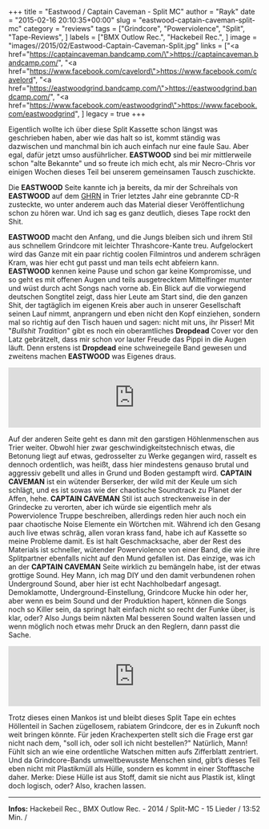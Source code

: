 +++
title = "Eastwood / Captain Caveman - Split MC"
author = "Rayk"
date = "2015-02-16 20:10:35+00:00"
slug = "eastwood-captain-caveman-split-mc"
category = "reviews"
tags = ["Grindcore", "Powerviolence", "Split", "Tape-Reviews", ]
labels = ["BMX Outlow Rec.", "Hackebeil Rec.", ]
image = "images//2015/02/Eastwood-Captain-Caveman-Split.jpg"
links = ["<a href=\"https://captaincaveman.bandcamp.com/\">https://captaincaveman.bandcamp.com/</a>", "<a href=\"https://www.facebook.com/cavelord\">https://www.facebook.com/cavelord</a>", "<a href=\"https://eastwoodgrind.bandcamp.com/\">https://eastwoodgrind.bandcamp.com/</a>", "<a href=\"https://www.facebook.com/eastwoodgrind\">https://www.facebook.com/eastwoodgrind</a>", ]
legacy = true
+++

Eigentlich wollte ich über diese Split Kassette schon längst was geschrieben haben, aber wie das halt so ist, kommt ständig was dazwischen und manchmal bin ich auch einfach nur eine faule Sau. Aber egal, dafür jetzt umso ausführlicher. **EASTWOOD** sind bei mir mittlerweile schon "alte Bekannte" und so freute ich mich echt, als mir Necro-Chris vor einigen Wochen dieses Teil bei unserem gemeinsamen Tausch zuschickte.

Die **EASTWOOD** Seite kannte ich ja bereits, da mir der Schreihals von **EASTWOOD** auf dem <a href="http://necroslaughter.de/2014/12/grind-here-right-now-22-11-2014-trier-exhaus/" title="GRIND HERE, RIGHT NOW – 22.11.2014, Trier, Exhaus">GHRN</a> in Trier letztes Jahr eine gebrannte CD-R zusteckte, wo unter anderem auch das Material dieser Veröffentlichung schon zu hören war. Und ich sag es ganz deutlich, dieses Tape rockt den Shit.

**EASTWOOD** macht den Anfang, und die Jungs bleiben sich und ihrem Stil aus schnellem Grindcore mit leichter Thrashcore-Kante treu. Aufgelockert wird das Ganze mit ein paar richtig coolen Filmintros und anderem schrägen Kram, was hier echt gut passt und man teils echt abfeiern kann. **EASTWOOD** kennen keine Pause und schon gar keine Kompromisse, und so geht es mit offenen Augen und teils ausgetrecktem Mittelfinger munter und wüst durch acht Songs nach vorne ab. Ein Blick auf die vorwiegend deutschen Songtitel zeigt, dass hier Leute am Start sind, die den ganzen Shit, der tagtäglich im eigenen Kreis aber auch in unserer Gesellschaft seinen Lauf nimmt, anprangern und eben nicht den Kopf einziehen, sondern mal so richtig auf den Tisch hauen und sagen: nicht mit uns, ihr Pisser! Mit "_Bullshit Tradition_" gibt es noch ein oberamtliches **Dropdead** Cover vor den Latz gebrätzelt, dass mir schon vor lauter Freude das Pippi in die Augen läuft. Denn erstens ist **Dropdead** eine schweinegeile Band gewesen und zweitens machen **EASTWOOD** was Eigenes draus.

<iframe height="150" seamless="" src="https://bandcamp.com/EmbeddedPlayer/album=3246799528/size=large/bgcol=333333/linkcol=ffffff/tracklist=false/artwork=small/transparent=true/" style="border: 0; width: 100%; height: 120px;" width="300"><a href="http://eastwoodgrind.bandcamp.com/album/eastwood-captain-caveman">Eastwood / Captain Caveman by Eastwood</a></iframe>

Auf der anderen Seite geht es dann mit den garstigen Höhlenmenschen aus Trier weiter. Obwohl hier zwar geschwindigkeitstechnisch etwas, die Betonung liegt auf etwas, gedrosselter zu Werke gegangen wird, rasselt es dennoch ordentlich, was heißt, dass hier mindestens genauso brutal und aggressiv gebellt und alles in Grund und Boden gestampft wird. **CAPTAIN CAVEMAN** ist ein wütender Berserker, der wild mit der Keule um sich schlägt, und es ist sowas wie der chaotische Soundtrack zu Planet der Affen, hehe. **CAPTAIN CAVEMAN** Stil ist auch streckenweise in der Grindecke zu verorten, aber ich würde sie eigentlich mehr als Powerviolence Truppe beschreiben, allerdings reden hier auch noch ein paar chaotische Noise Elemente ein Wörtchen mit. Während ich den Gesang auch live etwas schräg, allen voran krass fand, habe ich auf Kassette so meine Probleme damit. Es ist halt Geschmacksache, aber der Rest des Materials ist schneller, wütender Powerviolence von einer Band, die wie ihre Splitpartner ebenfalls nicht auf den Mund gefallen ist.
Das einzige, was ich an der **CAPTAIN CAVEMAN** Seite wirklich zu bemängeln habe, ist der etwas grottige Sound. Hey Mann, ich mag DIY und den damit verbundenen rohen Underground Sound, aber hier ist echt Nachholbedarf angesagt.
Demoklamotte, Underground-Einstellung, Grindcore Mucke hin oder her, aber wenn es beim Sound und der Produktion hapert, können die Songs noch so Killer sein, da springt halt einfach nicht so recht der Funke über, is klar, oder?
Also Jungs beim näxten Mal besseren Sound walten lassen und wenn möglich noch etwas mehr Druck an den Reglern, dann passt die Sache.

<iframe height="150" seamless="" src="https://bandcamp.com/EmbeddedPlayer/album=1342684835/size=large/bgcol=333333/linkcol=ffffff/tracklist=false/artwork=small/transparent=true/" style="border: 0; width: 100%; height: 120px;" width="300"><a href="http://captaincaveman.bandcamp.com/album/captain-caveman-eastwood-split">Captain Caveman/ Eastwood Split by Captain Caveman</a></iframe>

Trotz dieses einen Mankos ist und bleibt dieses Split Tape ein echtes Höllenteil in Sachen zügellosem, rabiatem Grindcore, der es in Zukunft noch weit bringen könnte. Für jeden Krachexperten stellt sich die Frage erst gar nicht nach dem, "soll ich, oder soll ich nicht bestellen?" Natürlich, Mann! Fühlt sich an wie eine ordentliche Watschen mitten aufs Zifferblatt zentriert. Und da Grindcore-Bands umweltbewusste Menschen sind, gibt’s dieses Teil eben nicht mit Plastikmüll als Hülle, sondern es kommt in einer Stofftasche daher. Merke: Diese Hülle ist aus Stoff, damit sie nicht aus Plastik ist, klingt doch logisch, oder? Also, krachen lassen.



---
**Infos:**
Hackebeil Rec., BMX Outlow Rec. - 2014 / 
Split-MC - 15 Lieder / 13:52 Min. / 

